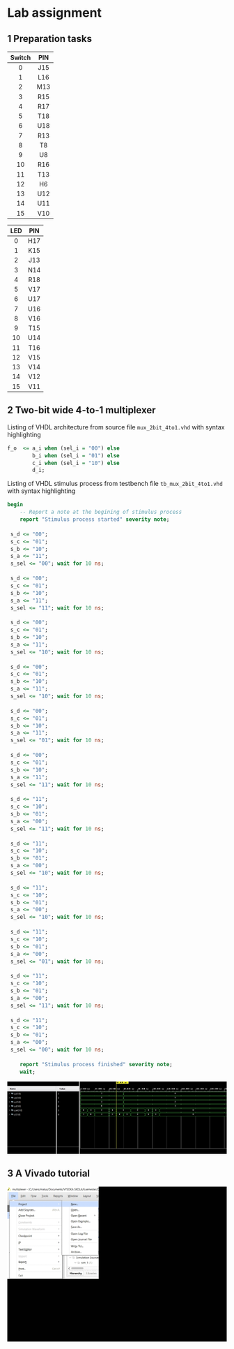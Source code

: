 # Lab assignment



## 1 Preparation tasks 

| **Switch** | **PIN** |
| :--------: | :-----: |
|     0      |   J15   |
|     1      |   L16   |
|     2      |   M13   |
|     3      |   R15   |
|     4      |   R17   |
|     5      |   T18   |
|     6      |   U18   |
|     7      |   R13   |
|     8      |   T8    |
|     9      |   U8    |
|     10     |   R16   |
|     11     |   T13   |
|     12     |   H6    |
|     13     |   U12   |
|     14     |   U11   |
|     15     |   V10   |

| LED  | **PIN** |
| :--: | :-----: |
|  0   |   H17   |
|  1   |   K15   |
|  2   |   J13   |
|  3   |   N14   |
|  4   |   R18   |
|  5   |   V17   |
|  6   |   U17   |
|  7   |   U16   |
|  8   |   V16   |
|  9   |   T15   |
|  10  |   U14   |
|  11  |   T16   |
|  12  |   V15   |
|  13  |   V14   |
|  14  |   V12   |
|  15  |   V11   |

## 2 Two-bit wide 4-to-1 multiplexer

Listing of VHDL architecture from source file `mux_2bit_4to1.vhd` with syntax highlighting

```vhdl
f_o  <= a_i when (sel_i = "00") else
        b_i when (sel_i = "01") else
        c_i when (sel_i = "10") else
        d_i;
```
Listing of VHDL stimulus process from testbench file `tb_mux_2bit_4to1.vhd` with syntax highlighting

```vhdl
begin
    -- Report a note at the begining of stimulus process
    report "Stimulus process started" severity note;
    
 s_d <= "00";
 s_c <= "01"; 
 s_b <= "10"; 
 s_a <= "11";
 s_sel <= "00"; wait for 10 ns;
 
 s_d <= "00"; 
 s_c <= "01"; 
 s_b <= "10"; 
 s_a <= "11";
 s_sel <= "11"; wait for 10 ns;

 s_d <= "00"; 
 s_c <= "01"; 
 s_b <= "10"; 
 s_a <= "11";
 s_sel <= "10"; wait for 10 ns;
 
 s_d <= "00"; 
 s_c <= "01"; 
 s_b <= "10"; 
 s_a <= "11";
 s_sel <= "10"; wait for 10 ns;
 
 s_d <= "00"; 
 s_c <= "01";
 s_b <= "10"; 
 s_a <= "11";
 s_sel <= "01"; wait for 10 ns;
 
 s_d <= "00"; 
 s_c <= "01"; 
 s_b <= "10"; 
 s_a <= "11";
 s_sel <= "11"; wait for 10 ns;
 
 s_d <= "11"; 
 s_c <= "10"; 
 s_b <= "01"; 
 s_a <= "00";
 s_sel <= "11"; wait for 10 ns;
 
 s_d <= "11"; 
 s_c <= "10"; 
 s_b <= "01"; 
 s_a <= "00";
 s_sel <= "10"; wait for 10 ns;

 s_d <= "11"; 
 s_c <= "10"; 
 s_b <= "01"; 
 s_a <= "00";
 s_sel <= "10"; wait for 10 ns;
 
 s_d <= "11"; 
 s_c <= "10"; 
 s_b <= "01"; 
 s_a <= "00";
 s_sel <= "01"; wait for 10 ns;
 
 s_d <= "11"; 
 s_c <= "10"; 
 s_b <= "01"; 
 s_a <= "00";
 s_sel <= "11"; wait for 10 ns;
 
 s_d <= "11"; 
 s_c <= "10"; 
 s_b <= "01"; 
 s_a <= "00";
 s_sel <= "00"; wait for 10 ns;

    report "Stimulus process finished" severity note;
    wait;
```
![](images/1.jpg)


## 3 A Vivado tutorial

![](images/2.gif)
